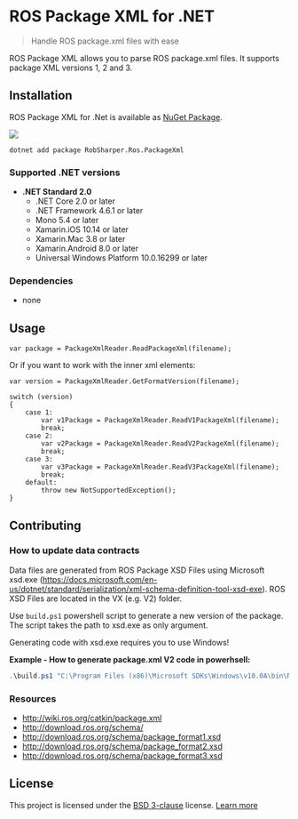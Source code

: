 # ROS Package XML for .NET
> Handle ROS package.xml files with ease

ROS Package XML allows you to parse ROS package.xml files.
It supports package XML versions 1, 2 and 3.

## Installation

ROS Package XML for .Net is available as [NuGet Package](https://www.nuget.org/packages/RobSharper.Ros.PackageXml/).

[![](https://img.shields.io/nuget/v/RobSharper.Ros.PackageXml.svg?logo=nuget)](https://www.nuget.org/packages/RobSharper.Ros.PackageXml/)


```
dotnet add package RobSharper.Ros.PackageXml
``` 

### Supported .NET versions
 
* **.NET Standard 2.0**
    * .NET Core 2.0 or later
    * .NET Framework 4.6.1 or later
    * Mono 5.4 or later
    * Xamarin.iOS 10.14 or later
    * Xamarin.Mac 3.8 or later
    * Xamarin.Android 8.0 or later
    * Universal Windows Platform 10.0.16299 or later

### Dependencies

* none

## Usage

```CSharp
var package = PackageXmlReader.ReadPackageXml(filename);
```

Or if you want to work with the inner xml elements:

```CSharp
var version = PackageXmlReader.GetFormatVersion(filename);

switch (version)
{
    case 1:
        var v1Package = PackageXmlReader.ReadV1PackageXml(filename);
        break;
    case 2:
        var v2Package = PackageXmlReader.ReadV2PackageXml(filename);
        break;
    case 3:
        var v3Package = PackageXmlReader.ReadV3PackageXml(filename);
        break;
    default:
        throw new NotSupportedException();
}
```

## Contributing
### How to update data contracts

Data files are generated from ROS Package XSD Files using Microsoft xsd.exe (https://docs.microsoft.com/en-us/dotnet/standard/serialization/xml-schema-definition-tool-xsd-exe).
ROS XSD Files are located in the VX (e.g. V2) folder. 

Use ```build.ps1``` powershell script to generate  a new version of the package.
The script takes the path to xsd.exe as only argument.

Generating code with xsd.exe requires you to use Windows!

**Example - How to generate package.xml V2 code in powerhsell:**

```powershell
.\build.ps1 "C:\Program Files (x86)\Microsoft SDKs\Windows\v10.0A\bin\NETFX 4.7.2 Tools\xsd.exe"
``` 

### Resources

- http://wiki.ros.org/catkin/package.xml
- http://download.ros.org/schema/
- http://download.ros.org/schema/package_format1.xsd
- http://download.ros.org/schema/package_format2.xsd
- http://download.ros.org/schema/package_format3.xsd


## License

This project is licensed under the [BSD 3-clause](LICENSE) license. [Learn more](https://choosealicense.com/licenses/bsd-3-clause/)